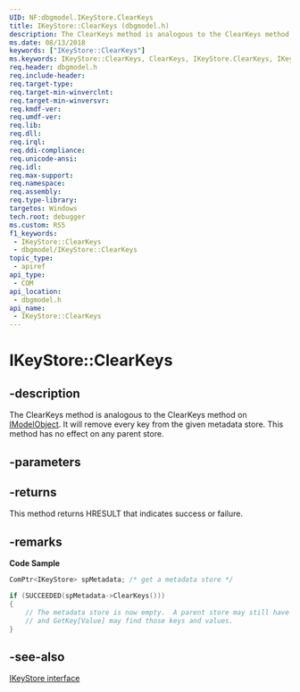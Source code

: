 ```yaml
---
UID: NF:dbgmodel.IKeyStore.ClearKeys
title: IKeyStore::ClearKeys (dbgmodel.h)
description: The ClearKeys method is analogous to the ClearKeys method on IModelObject.
ms.date: 08/13/2018
keywords: ["IKeyStore::ClearKeys"]
ms.keywords: IKeyStore::ClearKeys, ClearKeys, IKeyStore.ClearKeys, IKeyStore::ClearKeys, IKeyStore.ClearKeys
req.header: dbgmodel.h
req.include-header: 
req.target-type: 
req.target-min-winverclnt: 
req.target-min-winversvr: 
req.kmdf-ver: 
req.umdf-ver: 
req.lib: 
req.dll: 
req.irql: 
req.ddi-compliance: 
req.unicode-ansi: 
req.idl: 
req.max-support: 
req.namespace: 
req.assembly: 
req.type-library: 
targetos: Windows
tech.root: debugger
ms.custom: RS5
f1_keywords:
 - IKeyStore::ClearKeys
 - dbgmodel/IKeyStore::ClearKeys
topic_type:
 - apiref
api_type:
 - COM
api_location:
 - dbgmodel.h
api_name:
 - IKeyStore::ClearKeys
---
```


# IKeyStore::ClearKeys


## -description

The ClearKeys method is analogous to the ClearKeys method on [IModelObject](nn-dbgmodel-imodelobject.md). It will remove every key from the given metadata store. This method has no effect on any parent store.

## -parameters

## -returns

This method returns HRESULT that indicates success or failure.

## -remarks

**Code Sample**

```cpp
ComPtr<IKeyStore> spMetadata; /* get a metadata store */

if (SUCCEEDED(spMetadata->ClearKeys()))
{
    // The metadata store is now empty.  A parent store may still have keys 
    // and GetKey[Value] may find those keys and values.
}
```

## -see-also

[IKeyStore interface](nn-dbgmodel-ikeystore.md)

